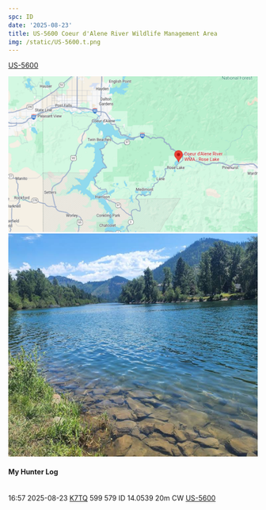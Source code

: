 ```yaml
---
spc: ID
date: '2025-08-23'
title: US-5600 Coeur d'Alene River Wildlife Management Area
img: /static/US-5600.t.png
---
```


[US-5600](https://pota.app/#/park/US-5600)

![](/static/US-5600map.png)
![](/static/US-5600.png)

#### My Hunter Log
<BR>16:57	2025-08-23	[K7TQ](https://qrz.com/db/K7TQ)	599	579	ID	14.0539	20m	CW	[US-5600](https://pota.app/#/park/US-5600)